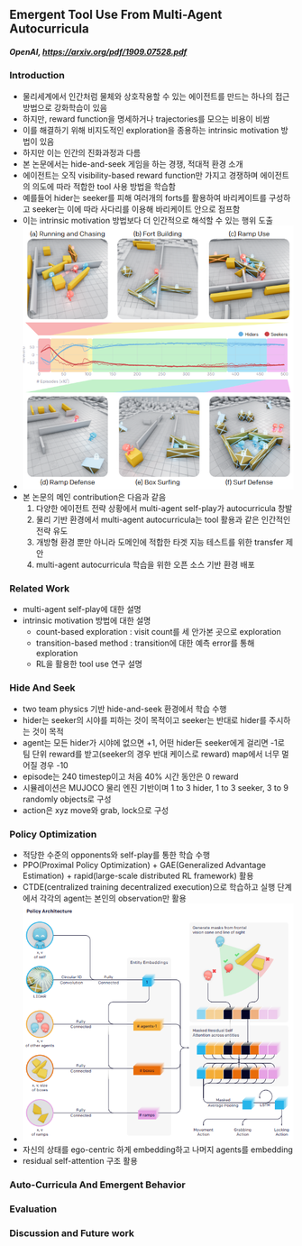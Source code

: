 ## Emergent Tool Use From Multi-Agent Autocurricula

##### OpenAI, https://arxiv.org/pdf/1909.07528.pdf

### Introduction
- 물리세계에서 인간처럼 물체와 상호작용할 수 있는 에이전트를 만드는 하나의 접근 방법으로 강화학습이 있음
- 하지만, reward function을 명세하거나 trajectories를 모으는 비용이 비쌈
- 이를 해결하기 위해 비지도적인 exploration을 종용하는 intrinsic motivation 방법이 있음
- 하지만 이는 인간의 진화과정과 다름
- 본 논문에서는 hide-and-seek 게임을 하는 경쟁, 적대적 환경 소개 
- 에이전트는 오직 visibility-based reward function만 가지고 경쟁하며 에이전트의 의도에 따라 적합한 tool 사용 방법을 학습함
- 예를들어 hider는 seeker를 피해 여러개의 forts를 활용하여 바리케이트를 구성하고 seeker는 이에 따라 사다리를 이용해 바리케이트 안으로 점프함
- 이는 intrinsic motivation 방법보다 더 인간적으로 해석할 수 있는 행위 도출
- ![Emergent Skill PRogression From Multi-Agent Autocurricula](paper_images/hide-and-seek_image1.PNG)
- 본 논문의 메인 contribution은 다음과 같음
  1. 다양한 에이전트 전략 상황에서 multi-agent self-play가 autocurricula 창발
  2. 물리 기반 환경에서 multi-agent autocurricula는 tool 활용과 같은 인간적인 전략 유도
  3. 개방형 환경 뿐만 아니라 도메인에 적합한 타겟 지능 테스트를 위한 transfer 제안
  4. multi-agent autocurricula 학습을 위한 오픈 소스 기반 환경 배포

### Related Work
- multi-agent self-play에 대한 설명
- intrinsic motivation 방법에 대한 설명
  - count-based exploration : visit count를 세 안가본 곳으로 exploration
  - transition-based method : transition에 대한 예측 error를 통해 exploration
  - RL을 활용한 tool use 연구 설명
  
### Hide And Seek
- two team physics 기반 hide-and-seek 환경에서 학습 수행
- hider는 seeker의 시야를 피하는 것이 목적이고 seeker는 반대로 hider를 주시하는 것이 목적
- agent는 모든 hider가 시야에 없으면 +1, 어떤 hider든 seeker에게 걸리면 -1로 팀 단위 reward를 받고(seeker의 경우 반대 케이스로 reward) map에서 너무 멀어질 경우 -10
- episode는 240 timestep이고 처음 40% 시간 동안은 0 reward
- 시뮬레이션은 MUJOCO 물리 엔진 기반이며 1 to 3 hider, 1 to 3 seeker, 3 to 9 randomly objects로 구성
- action은 xyz move와 grab, lock으로 구성

### Policy Optimization
- 적당한 수준의 opponents와 self-play를 통한 학습 수행
- PPO(Proximal Policy Optimization) + GAE(Generalized Advantage Estimation) + rapid(large-scale distributed RL framework) 활용
- CTDE(centralized training decentralized execution)으로 학습하고 실행 단계에서 각각의 agent는 본인의 observation만 활용
- ![Agent Policy Architecture](paper_images/hide-and-seek_image2.PNG)
- 자신의 상태를 ego-centric 하게 embedding하고 나머지 agents를 embedding
- residual self-attention 구조 활용

### Auto-Curricula And Emergent Behavior

### Evaluation

### Discussion and Future work